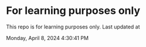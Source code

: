 # For learning purposes only
This repo is for learning purposes only.
Last updated at

Monday, April 8, 2024 4:30:41 PM

